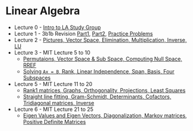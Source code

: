 # Linear Algebra 

* Lecture 0 - [Intro to LA Study Group](000-Intro_to_Study_Group.pdf)
* Lecture 1 - 3b1b Revision [Part1](001-3b1b_Revision/001A.md), [Part2](001-3b1b_Revision/001B.md), [Practice Problems](001-3b1b_Revision/001C.md)
* Lecture 2 - [Pictures, Vector Space, Elimination, Multiplication, Inverse, LU](002-MIT_1to4/002A.md) 
* Lecture 3 - MIT Lecture 5 to 10
  * [Permutaions, Vector Space & Sub Space, Computing Null Space, RREF](003-MIT_5to10/003A.md)
  * [Solving `Ax = B`, Rank, Linear Independence, Span, Basis, Four Subspaces](003-MIT_5to10/003B.md)
* Lecture 5 - MIT Lecture 11 to 20
  * [Rank1 matrices, Graphs, Orthogonality, Projections, Least Squares](005-MIT_11to20/005A.md)
  * [Straight line fitting, Gram-Schmidt, Determinants, Cofactors, Tridiagonal matrices, Inverse](005-MIT_11to20/005B.md)
* Lecture 6 - MIT Lecture 21 to 25
  * [Eigen Values and Eigen Vectors, Diagonalization, Markov matrices, Positive Definite Matrices](006-MIT_21to25/006.md)